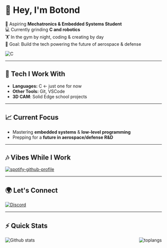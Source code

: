 # 👋 Hey, I'm Botond

🚀 Aspiring **Mechatronics & Embedded Systems Student**  
💻 Currently grinding **C and robotics**  
🏋️ In the gym by night, coding & creating by day  
🎯 Goal: Build the tech powering the future of aerospace & defense  

![C](https://img.shields.io/badge/C-%2300599C?style=flat-square&logo=c&logoColor=white)

---

## 🔧 Tech I Work With
- **Languages:** C <- just one for now      
- **Other Tools:** Git, VSCode
- **3D CAM**: Solid Edge school projects


---

## 📈 Current Focus
- Mastering **embedded systems** & **low-level programming**  
- Prepping for a **future in aerospace/defense R&D**  

---

## 🎶 Vibes While I Work
[![spotify-github-profile](https://spotify-github-profile.kittinanx.com/api/view?uid=6gzba9yfwqd5e8oezpoloqos4&cover_image=true&theme=natemoo-re&show_offline=false&background_color=d01b1b&interchange=true&bar_color=fafffa&bar_color_cover=false)](https://spotify-github-profile.kittinanx.com/api/view?uid=6gzba9yfwqd5e8oezpoloqos4&redirect=true)


---

## 🌍 Let's Connect
[![Discord](https://img.shields.io/badge/Discord-contact-5865F2?style=flat-square&logo=discord)](https://discord.com/users/466593729625718785)


---

## ⚡ Quick Stats
<img alt="Github stats" align="left" width="%45" src = "https://github-readme-stats.vercel.app/api?username=Boti869&show_icons=true&theme=tokyonight&rank_icon=github"/>
<img alt="toplangs" align="right" width="%60" src = "https://github-readme-stats.vercel.app/api/top-langs/?username=Boti869&layout=compact"/>
<!--
**Boti869/Boti869** is a ✨ _special_ ✨ repository because its `README.md` (this file) appears on your GitHub profile.

Here are some ideas to get you started:

- 🔭 I’m currently working on ...
- 🌱 I’m currently learning ...
- 👯 I’m looking to collaborate on ...
- 🤔 I’m looking for help with ...
- 💬 Ask me about ...
- 📫 How to reach me: ...
- 😄 Pronouns: ...
- ⚡ Fun fact: ...
# 👋 Hey, I'm Botond
https://open.spotify.com/user/6gzba9yfwqd5e8oezpoloqos4?si=dbfa0ef0e0994be6
-->

